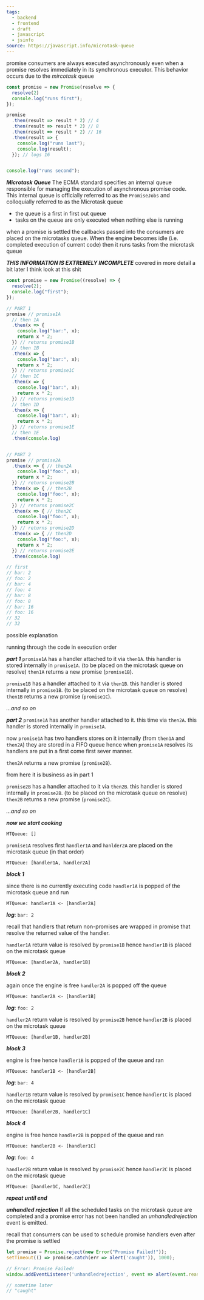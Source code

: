 ```yaml
---
tags:
  - backend
  - frontend
  - draft
  - javascript
  - jsinfo
source: https://javascript.info/microtask-queue
---
```

promise consumers are always executed asynchronously even when a promise resolves immediately in its synchronous executor.
This behavior occurs due to the *mircotask* queue

```javascript
const promise = new Promise(resolve => {
  resolve(2)
  console.log("runs first");
});

promise
  .then(result => result * 2) // 4
  .then(result => result * 2) // 8
  .then(result => result * 2) // 16
  .then(result => {
    console.log("runs last");
    console.log(result);
  }); // logs 16


console.log("runs second");
```


***Microtask Queue***
The ECMA standard specifies an internal queue responsible for managing the execution of asynchronous promise code. This internal queue is officially referred to as the `PromiseJobs` and colloquially referred to as the Microtask queue

- the queue is a first in first out queue 
- tasks on the queue are only executed when nothing else is running

when a promise is settled the callbacks passed into the consumers are placed on the microtasks queue. When the engine becomes idle (i.e. completed execution of current code) then it runs tasks from the microtask queue

***THIS INFORMATION IS EXTREMELY INCOMPLETE***
covered in more detail a bit later I think
look at this shit

```javascript
const promise = new Promise((resolve) => {
  resolve(2);
  console.log("first");
});

// PART 1
promise // promise1A
  // then 1A
  .then(x => {
    console.log("bar:", x);
    return x * 2;
  }) // returns promise1B
  // then 1B
  .then(x => {
    console.log("bar:", x);
    return x * 2;
  }) // returns promise1C
  // then 1C
  .then(x => {
    console.log("bar:", x);
    return x * 2;
  }) // returns promise1D
  // then 1D
  .then(x => {
    console.log("bar:", x);
    return x * 2;
  }) // returns promise1E
  // then 1E
  .then(console.log)


// PART 2
promise // promise2A
  .then(x => { // then2A
    console.log("foo:", x);
    return x * 2;
  }) // returns promise2B
  .then(x => { // then2B
    console.log("foo:", x);
    return x * 2;
  }) // returns promise2C
  .then(x => { // then2C
    console.log("foo:", x);
    return x * 2;
  }) // returns promise2D
  .then(x => { // then2D
    console.log("foo:", x);
    return x * 2;
  }) // returns promise2E
  .then(console.log)

// first
// bar: 2
// foo: 2
// bar: 4
// foo: 4
// bar: 8
// foo: 8
// bar: 16
// foo: 16
// 32
// 32

```

possible explanation

running through the code in execution order

***part 1***
`promise1A` has a handler attached to it via `then1A`. 
this handler is stored internally in `promise1A`. (to be placed on the microtask queue on resolve)
`then1A` returns a new promise (`promise1B`).

`promise1B` has a handler attached to it via `then1B`.
this handler is stored internally in `promise1B`. (to be placed on the microtask queue on resolve)
`then1B` returns a new promise (`promise1C`).

*…and so on*

***part 2***
`promise1A` has another handler attached to it. this time via `then2A`.
this handler is stored internally in `promise1A`.

now `promise1A` has two handlers stores on it internally (from `then1A` and `then2A`)
they are stored in a FIFO queue
hence when `promise1A` resolves its handlers are put in a first come first sever manner.

`then2A` returns a new promise (`promise2B`).

from here it is business as in part 1

`promise2B` has a handler attached to it via `then2B`.
this handler is stored internally in `promise2B`. (to be placed on the microtask queue on resolve)
`then2B` returns a new promise (`promise2C`).

*…and so on*

***now we start cooking***

`MTQueue: []`

`promise1A` resolves first
`handler1A` and `hanlder2A` are placed on the microtask queue (in that order)

`MTQueue: [handler1A, handler2A]`

***block 1***

since there is no currently executing code `handler1A` is popped of the microtask queue and run

`MTQueue: handler1A <- [handler2A]`

***log***: `bar: 2`

recall that handlers that return non-promises are wrapped in promise that resolve the returned value of the handler.

`handler1A` return value is resolved by `promise1B`
hence `handler1B` is placed on the microtask queue

`MTQueue: [handler2A, handler1B]`

***block 2***

again once the engine is free `handler2A` is popped off the queue 

`MTQueue: handler2A <- [handler1B]`

***log***: `foo: 2`

`handler2A` return value is resolved by `promise2B`
hence `handler2B` is placed on the microtask queue

`MTQueue: [handler1B, handler2B]`

***block 3***

engine is free hence `handler1B` is popped of the queue and ran

`MTQueue: handler1B <- [handler2B]`

***log***: `bar: 4`

`handler1B` return value is resolved by `promise1C`
hence `handler1C` is placed on the microtask queue

`MTQueue: [handler2B, handler1C]`

***block 4***

engine is free hence `handler2B` is popped of the queue and ran

`MTQueue: handler2B <- [handler1C]`

***log***: `foo: 4`

`handler2B` return value is resolved by `promise2C`
hence `handler2C` is placed on the microtask queue

`MTQueue: [handler1C, handler2C]`

***repeat until end***

***unhandled rejection***
If all the scheduled tasks on the microtask queue are completed and a promise error has not been handled an *unhandledrejection* event is emitted.

recall that consumers can be used to schedule promise handlers even after the promise is settled

```javascript
let promise = Promise.reject(new Error("Promise Failed!"));
setTimeout(() => promise.catch(err => alert('caught')), 1000);

// Error: Promise Failed!
window.addEventListener('unhandledrejection', event => alert(event.reason));

// sometime later
// "caught"
```